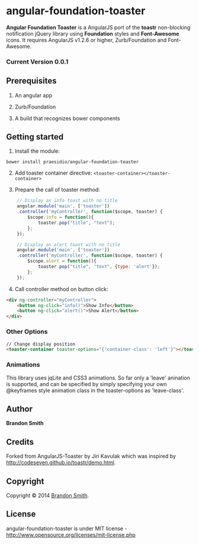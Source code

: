 angular-foundation-toaster
=================

**Angular Foundation Toaster** is a AngularJS port of the **toastr** non-blocking notification jQuery library using **Foundation** styles and **Font-Awesome** icons. It requires AngularJS v1.2.6 or higher, Zurb/Foundation and Font-Awesome. 

### Current Version 0.0.1

## Prerequisites

1. An angular app

2. Zurb/Foundation

3. A build that recognizes bower components

## Getting started

1. Install the module:

```
bower install praesidio/angular-foundation-toaster
```

2. Add toaster container directive: `<toaster-container></toaster-container>`

3. Prepare the call of toaster method:

```js
	// Display an info toast with no title
	angular.module('main', ['toaster'])
	.controller('myController', function($scope, toaster) {
	    $scope.info = function(){
	        toaster.pop("title", "text");
	    };
	});

	// Display an alert toast with no title
	angular.module('main', ['toaster'])
	.controller('myController', function($scope, toaster) {
	    $scope.alert = function(){
	        toaster.pop("title", "text", {type: 'alert'});
	    };
	});
```

4. Call controller method on button click:

```html
<div ng-controller="myController">
    <button ng-click="info()">Show Info</button>
    <button ng-click="alert()">Show Alert</button>
</div>
```

### Other Options

```html
// Change display position
<toaster-container toaster-options="{'container-class': 'left'}"></toaster-container>
```

### Animations
This library uses jqLite and CSS3 animations.  So far only a 'leave' anination is supported, and can be specified by simply specifying your own @keyframes style animation class in the toaster-options as 'leave-class'.
		
## Author
**Brandon Smith**

## Credits
Forked from AngularJS-Toaster by Jiri Kavulak which was inspired by http://codeseven.github.io/toastr/demo.html.

## Copyright
Copyright © 2014 [Brandon Smith](mailto:brandon@praesid.io).

## License 
angular-foundation-toaster is under MIT license - http://www.opensource.org/licenses/mit-license.php
